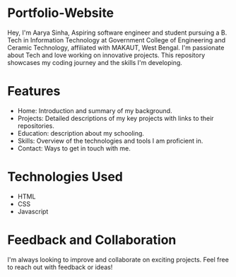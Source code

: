 # Portfolio-Website
Hey, I'm Aarya Sinha, Aspiring software engineer and student pursuing a B. Tech in Information Technology at Government College of Engineering and Ceramic Technology, affiliated with MAKAUT, West Bengal. I'm passionate about Tech and love working on innovative projects. This repository showcases my coding journey and the skills I'm developing.

# Features
- Home: Introduction and summary of my background.
- Projects: Detailed descriptions of my key projects with links to their repositories.
- Education: description about my schooling.
- Skills: Overview of the technologies and tools I am proficient in.
- Contact: Ways to get in touch with me.

# Technologies Used
- HTML
- CSS
- Javascript
   
# Feedback and Collaboration
I'm always looking to improve and collaborate on exciting projects. Feel free to reach out with feedback or ideas!
